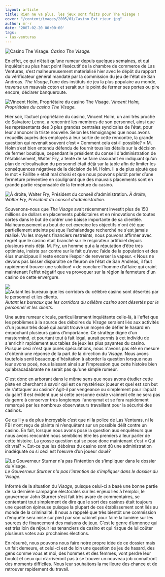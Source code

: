 ```yaml
---
layout: article
title: Rien ne va plus, les jeux sont faits pour The Visage !
cover: "/content/images/2005/01/Casino_Ext_rieur.jpg"
author: mr-r
date: '2007-02-20 00:00:00'
tags:
- las-venturas
---
```


![Casino The Visage.](/content/images/2005/01/Casino_Ext_rieur.jpg)
_Casino The Visage._

En effet, ce qui n’était qu’une rumeur depuis quelques semaines, et qui inquiétait au plus haut point l’exécutif de la chambre de commerce de Las Venturas, s’est malheureusement matérialisé hier avec le dépôt du rapport du vérificateur général mandaté par la commission du jeu de l'état de San Andreas. _The Visage_, l’une des instituts de jeu la plus populaire au monde, traverse un mauvais coton et serait sur le point de fermer ses portes ou pire encore, déclarer banqueroute.

![Vincent Holm, Propriétaire du casino The Visage.](/content/images/2005/01/Casino_VincentH_.jpg)
_Vincent Holm, Propriétaire du casino The Visage._

Hier soir, l’actuel propriétaire du casino, Vincent Holm, un ami très proche de Salvatore Leone, a rencontré les membres de son personnel, ainsi que les représentants des 3 plus grandes centrales syndicales de l’état, pour leur annoncer la triste nouvelle. Selon les témoignages que nous avons recueillis auprès des employés à leur sortie de cette rencontre, la grande question qui revenait souvent c’est «&nbsp;Comment cela est-il possible?&nbsp;» M. Holm s’est bien entendu défendu de fournir tous les détails sur la décision de fermer boutique, cependant le président du conseil d'administration de l’établissement, Walter Fry, a tenté de se faire rassurant en indiquant qu’un plan de relocalisation du personnel était déjà sur la table afin de limiter les conséquences négatives de la décision de M. Holm. Il a de plus ajouté que le mot «&nbsp;Faillite&nbsp;» était mal choisi et que nous pouvons plutôt parler d’une fermeture préventive en soulignant que des mauvais placements sont en grande partie responsable de la fermeture du casino.

![À droite, Walter Fry, Président du conseil d'administration.](/content/images/2005/01/Casino_WalterF_.jpg)
_À droite, Walter Fry, Président du conseil d'administration._

Souvenons-nous que _The Visage_ avait récemment investit plus de 150 millions de dollars en placements publicitaires et en rénovations de toutes sortes dans le but de contrer une baisse importante de sa clientèle. Malheureusement au bout de cet exercice les objectifs n'ont été que partiellement atteints puisque l’achalandage recherché ne s'est jamais réalisé. Vu les moyens financiers restreints, nous pouvons affirmer avec regret que le casino était branché sur le respirateur artificiel depuis plusieurs mois déjà. M. Fry, un homme qui a la réputation d’être très optimiste, insiste par contre sur le fait qu’avec l’aide de la population et des élus municipaux il reste encore l’espoir de renverser la vapeur. «&nbsp;Nous ne devons pas laisser disparaître ce fleuron de l’état de San Andreas, il faut rapidement trouver une solution!&nbsp;» de conclure l’homme d’affaire qui craint maintenant l'effet négatif que va provoquer sur la région la fermeture d'un casino de cette envergure.

![](/content/images/2005/01/Casino_Bureaux.jpg)
![Autant les bureaux que les corridors du célèbre casino sont désertés par le personnel et les clients.](/content/images/2005/01/Casino_Chambres.jpg)
_Autant les bureaux que les corridors du célèbre casino sont désertés par le personnel et les clients._

Une autre rumeur circule, particulièrement inquiétante celle-là, à l'effet que les problèmes à la source des déboires du _Visage_ seraient liés aux activités d'un joueur très doué qui aurait trouvé un moyen de défier le hasard en empochant plusieurs gains d'importance. Ce stratège digne d'un mastermind, et pourtant tout à fait légal, aurait permis à cet individu de s'enrichir rapidement aux tables de jeux les plus payantes du casino. Puisque ceci n'est que pures spéculations, nous n'avons pas été en mesure d'obtenir une réponse de la part de la direction du _Visage_. Nous avons toutefois senti beaucoup d'hésitation à aborder la question lorsque nous leur avons posé, nous laissant ainsi sur l'impression que cette histoire bien qu'abracadabrante ne serait pas qu'une simple rumeur.

C'est donc en arborant dans le même sens que nous avons étudier cette piste en cherchant à savoir qui est ce mystérieux joueur et quel est son but de s’attaquer au casino? Agit-il par vengeance ou simplement pour l’appât du gain? Il est évident que si cette personne existe vraiment elle ne sera pas du genre à conserver très longtemps l'anonymat et se fera rapidement remarqué par les nombreux observateurs travaillant pour la sécurité des casinos.

Ce qu’il y a de plus incroyable c’est que ni la police de Las Venturas, ni le FBI n’ont reçu de plainte ni n’enquêtent sur un possible délit contre un casino. En fait, lorsque nous avons posé la question aux enquêteurs que nous avons rencontré nous semblions être les premiers à leur parler de cette histoire. La grosse question qui se pose donc maintenant c’est «&nbsp;Qui dit vrai?&nbsp;». Est-ce que les déboires du casino sont dû une administration inadéquate ou si ceci est l’oeuvre d’un joueur doué?

![Le Gouverneur Sturner n'a pas l'intention de s'impliquer dans le dossier du Visage.](/content/images/2005/01/Insect_suite_gouverneur_Sturner.jpg)
_Le Gouverneur Sturner n'a pas l'intention de s'impliquer dans le dossier du Visage._

Informé de la situation du _Visage_, puisque celui-ci a basé une bonne partie de sa dernière campagne électorales sur les enjeux liés à l’emploi, le gouverneur John Sturner s’est fait très avare de commentaires, se contentant tout simplement de dire que le sort des casinos était toujours une question épineuse puisque la plupart de ces établissement sont liés au monde de la criminalité. Il nous a rappelé que très bientôt une commission d’enquête sera mise sur pied par son cabinet pour faire la lumière sur les sources de financement des maisons de jeux. C’est le genre d’annonce qui est très loin de réjouir les tenanciers de casino et qui risque de lui coûter plusieurs votes aux prochaines élections.

En résumé, nous pouvons nous faire notre propre idée de ce dossier mais un fait demeure, et celui-ci est de loin une question de jeu de hasard, des gens comme vous et moi, des hommes et des femmes, vont perdre leur boulot et ceux qui n’arriveront pas à se trouver un nouveau job connaîtront des moments difficiles. Nous leur souhaitons la meilleure des chance et de retrouver rapidement du travail.

<!--kg-card-end: markdown-->
